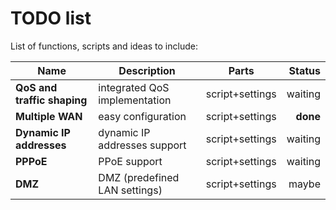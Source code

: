 TODO list
=========

List of functions, scripts and ideas to include:

| Name | Description | Parts | Status |
|---|---|:---:|--:|
**QoS and traffic shaping**|integrated QoS implementation|script+settings|waiting
**Multiple WAN**|easy configuration|script+settings|**done**
**Dynamic IP addresses**|dynamic IP addresses support|script+settings|waiting
**PPPoE**|PPoE support|script+settings|waiting
**DMZ**|DMZ (predefined LAN settings)|script+settings|maybe

